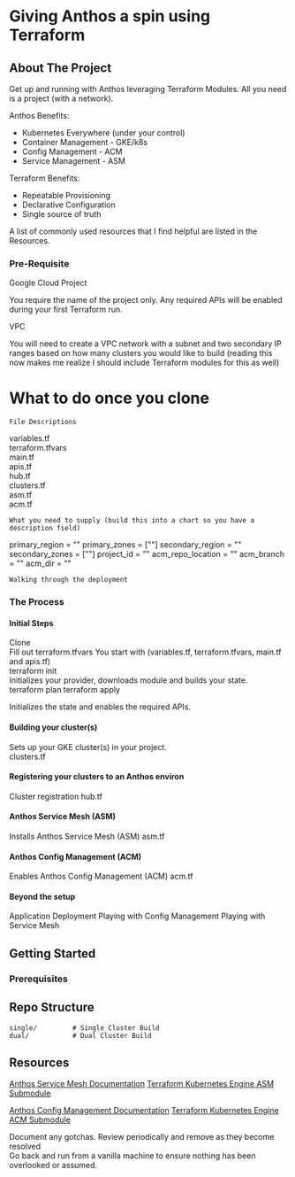 # Giving Anthos a spin using Terraform

<!-- PROJECT LOGO -->

<!-- ABOUT THE PROJECT -->
## About The Project
Get up and running with Anthos leveraging Terraform Modules.  All you need is a project (with a network).

Anthos Benefits:
* Kubernetes Everywhere (under your control)
* Container Management - GKE/k8s
* Config Management - ACM
* Service Management - ASM

Terraform Benefits:
* Repeatable Provisioning
* Declarative Configuration
* Single source of truth

A list of commonly used resources that I find helpful are listed in the Resources.

### Pre-Requisite

Google Cloud Project

You require the name of the project only.  Any required APIs will be enabled during your first Terraform run.

VPC

You will need to create a VPC network with a subnet and two secondary IP ranges based on how many clusters you would like to build (reading this now makes me realize I should include Terraform modules for this as well)

# What to do once you clone

```
File Descriptions
```
variables.tf  
terraform.tfvars  
main.tf  
apis.tf  
hub.tf  
clusters.tf  
asm.tf  
acm.tf  
```
What you need to supply (build this into a chart so you have a description field)
```
primary_region      = ""
primary_zones      = [""]
secondary_region      = ""
secondary_zones      = [""]
project_id          = ""
acm_repo_location   = ""
acm_branch          = ""
acm_dir             = ""

```
Walking through the deployment

```

### The Process

#### Initial Steps


Clone  
Fill out terraform.tfvars
You start with (variables.tf, terraform.tfvars, main.tf and apis.tf)  
terraform init  
Initializes your provider, downloads module and builds your state.  
terraform plan
terraform apply

Initializes the state and enables the required APIs.

#### Building your cluster(s)

Sets up your GKE cluster(s) in your project.  
clusters.tf

#### Registering your clusters to an Anthos environ

Cluster registration
hub.tf

#### Anthos Service Mesh (ASM)

Installs Anthos Service Mesh (ASM)
asm.tf

#### Anthos Config Management (ACM)

Enables Anthos Config Management (ACM)
acm.tf

#### Beyond the setup

Application Deployment
Playing with Config Management
Playing with Service Mesh

<!-- GETTING STARTED -->
## Getting Started



### Prerequisites



<!-- Repo Strcuture -->
## Repo Structure
```
single/         # Single Cluster Build         
dual/           # Dual Cluster Build                

```


<!-- Resource LINKS  -->
## Resources

[Anthos Service Mesh Documentation](https://cloud.google.com/service-mesh/docs)
[Terraform Kubernetes Engine ASM Submodule](https://registry.terraform.io/modules/terraform-google-modules/kubernetes-engine/google/latest/submodules/asm)

[Anthos Config Management Documentation](https://cloud.google.com/anthos-config-management/docs)
[Terraform Kubernetes Engine ACM Submodule](https://registry.terraform.io/modules/terraform-google-modules/kubernetes-engine/google/latest/submodules/acm)

Document any gotchas.  Review periodically and remove as they become resolved  
Go back and run from a vanilla machine to ensure nothing has been overlooked or assumed.
